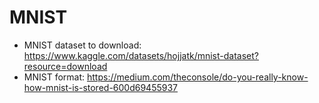 # MNIST

* MNIST dataset to download: https://www.kaggle.com/datasets/hojjatk/mnist-dataset?resource=download
* MNIST format: https://medium.com/theconsole/do-you-really-know-how-mnist-is-stored-600d69455937
  
